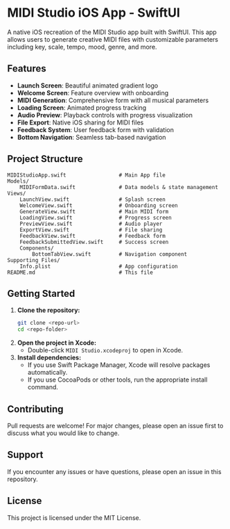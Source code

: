 # MIDI Studio iOS App - SwiftUI

A native iOS recreation of the MIDI Studio app built with SwiftUI. This app allows users to generate creative MIDI files with customizable parameters including key, scale, tempo, mood, genre, and more.

## Features

- **Launch Screen**: Beautiful animated gradient logo
- **Welcome Screen**: Feature overview with onboarding
- **MIDI Generation**: Comprehensive form with all musical parameters
- **Loading Screen**: Animated progress tracking
- **Audio Preview**: Playback controls with progress visualization
- **File Export**: Native iOS sharing for MIDI files
- **Feedback System**: User feedback form with validation
- **Bottom Navigation**: Seamless tab-based navigation

## Project Structure

```
MIDIStudioApp.swift                 # Main App file
Models/
    MIDIFormData.swift              # Data models & state management
Views/
    LaunchView.swift                # Splash screen
    WelcomeView.swift               # Onboarding screen
    GenerateView.swift              # Main MIDI form
    LoadingView.swift               # Progress screen
    PreviewView.swift               # Audio player
    ExportView.swift                # File sharing
    FeedbackView.swift              # Feedback form
    FeedbackSubmittedView.swift     # Success screen
    Components/
        BottomTabView.swift         # Navigation component
Supporting Files/
    Info.plist                      # App configuration
README.md                           # This file
```

## Getting Started

1. **Clone the repository:**
   ```sh
   git clone <repo-url>
   cd <repo-folder>
   ```
2. **Open the project in Xcode:**
   - Double-click `MIDI Studio.xcodeproj` to open in Xcode.
3. **Install dependencies:**
   - If you use Swift Package Manager, Xcode will resolve packages automatically.
   - If you use CocoaPods or other tools, run the appropriate install command.

## Contributing

Pull requests are welcome! For major changes, please open an issue first to discuss what you would like to change.

## Support

If you encounter any issues or have questions, please open an issue in this repository.

## License

This project is licensed under the MIT License.
